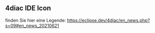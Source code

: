 ## 4diac IDE Icon

finden Sie hier eine Legende: 
https://eclipse.dev/4diac/en_news.php?s=09#en_news_20210621
